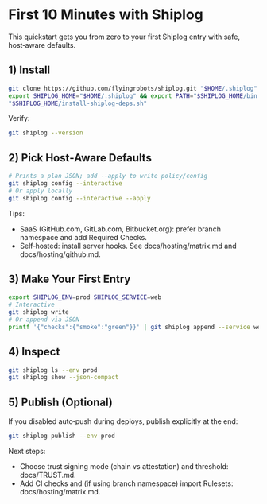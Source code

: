 # First 10 Minutes with Shiplog

This quickstart gets you from zero to your first Shiplog entry with safe, host‑aware defaults.

## 1) Install

```bash
git clone https://github.com/flyingrobots/shiplog.git "$HOME/.shiplog"
export SHIPLOG_HOME="$HOME/.shiplog" && export PATH="$SHIPLOG_HOME/bin:$PATH"
"$SHIPLOG_HOME/install-shiplog-deps.sh"
```

Verify:

```bash
git shiplog --version
```

## 2) Pick Host‑Aware Defaults

```bash
# Prints a plan JSON; add --apply to write policy/config
git shiplog config --interactive
# Or apply locally
git shiplog config --interactive --apply
```

Tips:
- SaaS (GitHub.com, GitLab.com, Bitbucket.org): prefer branch namespace and add Required Checks.
- Self‑hosted: install server hooks. See docs/hosting/matrix.md and docs/hosting/github.md.

## 3) Make Your First Entry

```bash
export SHIPLOG_ENV=prod SHIPLOG_SERVICE=web
# Interactive
git shiplog write
# Or append via JSON
printf '{"checks":{"smoke":"green"}}' | git shiplog append --service web --status success --json -
```

## 4) Inspect

```bash
git shiplog ls --env prod
git shiplog show --json-compact
```

## 5) Publish (Optional)

If you disabled auto‑push during deploys, publish explicitly at the end:

```bash
git shiplog publish --env prod
```

Next steps:
- Choose trust signing mode (chain vs attestation) and threshold: docs/TRUST.md.
- Add CI checks and (if using branch namespace) import Rulesets: docs/hosting/matrix.md.
